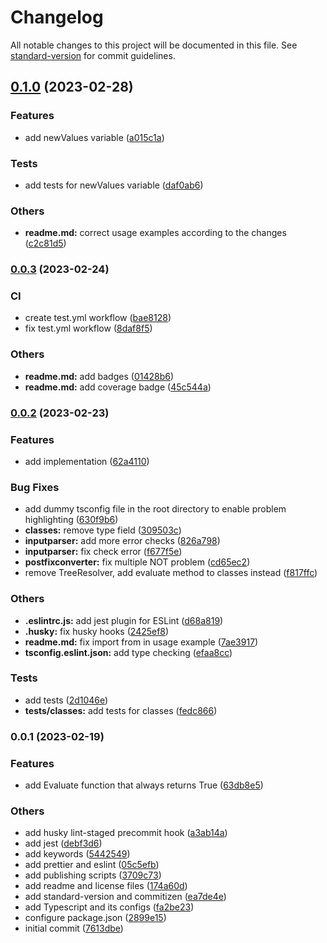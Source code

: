 # Changelog

All notable changes to this project will be documented in this file. See [standard-version](https://github.com/conventional-changelog/standard-version) for commit guidelines.

## [0.1.0](https://github.com/bxr1nG/boolean-evaluator/compare/v0.0.3...v0.1.0) (2023-02-28)


### Features

* add newValues variable ([a015c1a](https://github.com/bxr1nG/boolean-evaluator/commit/a015c1acde92dacd973302b22a77cb64ccb12716))


### Tests

* add tests for newValues variable ([daf0ab6](https://github.com/bxr1nG/boolean-evaluator/commit/daf0ab6d8107333aaa12654e23229bb4ce8828fd))


### Others

* **readme.md:** correct usage examples according to the changes ([c2c81d5](https://github.com/bxr1nG/boolean-evaluator/commit/c2c81d518b67c75159614f3fc35690795bcb625c))

### [0.0.3](https://github.com/bxr1nG/boolean-evaluator/compare/v0.0.2...v0.0.3) (2023-02-24)


### CI

* create test.yml workflow ([bae8128](https://github.com/bxr1nG/boolean-evaluator/commit/bae8128a32f90d2709cd3941d90f34411e8db5c6))
* fix test.yml workflow ([8daf8f5](https://github.com/bxr1nG/boolean-evaluator/commit/8daf8f50e3ca304b64bd5fd6cfb9f3abbe603ab4))


### Others

* **readme.md:** add badges ([01428b6](https://github.com/bxr1nG/boolean-evaluator/commit/01428b631d71ec97672655ae318512794948486e))
* **readme.md:** add coverage badge ([45c544a](https://github.com/bxr1nG/boolean-evaluator/commit/45c544a52460c31c02422977366314acf0601789))

### [0.0.2](https://github.com/bxr1nG/boolean-evaluator/compare/v0.0.1...v0.0.2) (2023-02-23)


### Features

* add implementation ([62a4110](https://github.com/bxr1nG/boolean-evaluator/commit/62a41103273e8f6365c20f7e36e9f0a4175c5179))


### Bug Fixes

* add dummy tsconfig file in the root directory to enable problem highlighting ([630f9b6](https://github.com/bxr1nG/boolean-evaluator/commit/630f9b62dff773f24345824406c45c22c99d61e4))
* **classes:** remove type field ([309503c](https://github.com/bxr1nG/boolean-evaluator/commit/309503c1434c1b6610911babe9fba7ebb59ad94f))
* **inputparser:** add more error checks ([826a798](https://github.com/bxr1nG/boolean-evaluator/commit/826a798c7e97558d461b4cc539d3a7ea1af8fb93))
* **inputparser:** fix check error ([f677f5e](https://github.com/bxr1nG/boolean-evaluator/commit/f677f5ec8dd89b267988a436363abe0c86b0936a))
* **postfixconverter:** fix multiple NOT problem ([cd65ec2](https://github.com/bxr1nG/boolean-evaluator/commit/cd65ec244468988aeb4db96d866d91d17a2722c6))
* remove TreeResolver, add evaluate method to classes instead ([f817ffc](https://github.com/bxr1nG/boolean-evaluator/commit/f817ffcf9abbcfef972da37183a99874e618f551))


### Others

* **.eslintrc.js:** add jest plugin for ESLint ([d68a819](https://github.com/bxr1nG/boolean-evaluator/commit/d68a8192a604882757976977223199e92568f90d))
* **.husky:** fix husky hooks ([2425ef8](https://github.com/bxr1nG/boolean-evaluator/commit/2425ef822e220960cbc241dfd118fd4787c6b515))
* **readme.md:** fix import from in usage example ([7ae3917](https://github.com/bxr1nG/boolean-evaluator/commit/7ae3917b1db3d3a2b81b25f40091b551f5480163))
* **tsconfig.eslint.json:** add type checking ([efaa8cc](https://github.com/bxr1nG/boolean-evaluator/commit/efaa8cc7056000f2d11dda9ce1966a3aa099578e))


### Tests

* add tests ([2d1046e](https://github.com/bxr1nG/boolean-evaluator/commit/2d1046e3b0e813001c96c793f3ff56cf7bee7309))
* **tests/classes:** add tests for classes ([fedc866](https://github.com/bxr1nG/boolean-evaluator/commit/fedc86672758f100dabb06f08705ad8874d256f7))

### 0.0.1 (2023-02-19)


### Features

* add Evaluate function that always returns True ([63db8e5](https://github.com/bxr1nG/boolean-evaluator/commit/63db8e57cae14d09a225f1d4b2c973a28b2cee47))


### Others

* add husky lint-staged precommit hook ([a3ab14a](https://github.com/bxr1nG/boolean-evaluator/commit/a3ab14a1e9a1ae5de0bf60570aa89e8d1f4bb8fd))
* add jest ([debf3d6](https://github.com/bxr1nG/boolean-evaluator/commit/debf3d6d3c5037531dd09a29d174f7d2dca4a0cd))
* add keywords ([5442549](https://github.com/bxr1nG/boolean-evaluator/commit/544254940d03962a8ab1effcd964231de12b0a10))
* add prettier and eslint ([05c5efb](https://github.com/bxr1nG/boolean-evaluator/commit/05c5efba6babee16a3bb6479371f4790dbc74a2b))
* add publishing scripts ([3709c73](https://github.com/bxr1nG/boolean-evaluator/commit/3709c735215bc34bb67e6cb2754176e1c94863cd))
* add readme and license files ([174a60d](https://github.com/bxr1nG/boolean-evaluator/commit/174a60db2fe251574bf0faadd7e2a9463c5a1cf3))
* add standard-version and commitizen ([ea7de4e](https://github.com/bxr1nG/boolean-evaluator/commit/ea7de4eaada26ef8d47ea8b0b25a1e66648599de))
* add Typescript and its configs ([fa2be23](https://github.com/bxr1nG/boolean-evaluator/commit/fa2be2364347e7dbd7212aa463eab143882baf4b))
* configure package.json ([2899e15](https://github.com/bxr1nG/boolean-evaluator/commit/2899e1532519c78caf6d8d46daaa9f15553308bc))
* initial commit ([7613dbe](https://github.com/bxr1nG/boolean-evaluator/commit/7613dbe7fb54010e622133dfde421b6fdafbc3ab))
